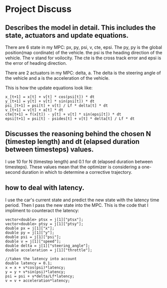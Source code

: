 # Project Discuss

## Describes the model in detail. This includes the state, actuators and update equations.

There are 6 state in my MPC: px, py, psi, v, cte, epsi. The py, py is the global position(map cordinate) of the vehicle. the psi is the heading direction of the vehicle. The v stand for voilocity. The cte is the cross track error and epsi is the error of heading direction.

There are 2 actuators in my MPC: delta, a. The delta is the steering angle of the vehicle and a is the acceleration of the vehicle.

This is how the update equations look like:
```
x_[t+1] = x[t] + v[t] * cos(psi[t]) * dt
y_[t+1] = y[t] + v[t] * sin(psi[t]) * dt
psi_[t+1] = psi[t] + v[t] / Lf * delta[t] * dt
v_[t+1] = v[t] + a[t] * dt
cte[t+1] = f(x[t]) - y[t] + v[t] * sin(epsi[t]) * dt
epsi[t+1] = psi[t] - psides[t] + v[t] * delta[t] / Lf * dt
```

## Discusses the reasoning behind the chosen N (timestep length) and dt (elapsed duration between timesteps) values.
I use 10 for N (timestep length) and 0.1 for dt (elapsed duration between timesteps). These values mean that the optimizer is considering a one-second duration in which to determine a corrective trajectory. 

## how to deal with latency.
I use the car's current state and predict the new state with the latency time period. Then I pass the new state into the MPC. This is the code that I impliment to counteract the latency:
```
vector<double> ptsx = j[1]["ptsx"];
vector<double> ptsy = j[1]["ptsy"];
double px = j[1]["x"];
double py = j[1]["y"];
double psi = j[1]["psi"];
double v = j[1]["speed"];
double delta = j[1]["steering_angle"];
double acceleration = j[1]["throttle"];

//taken the latency into account
double latency = 0.1; 
x = x + v*cos(psi)*latency;
y = y + v*sin(psi)*latency;
psi = psi + v*delta/Lf*latency;
v = v + acceleration*latency;
```
